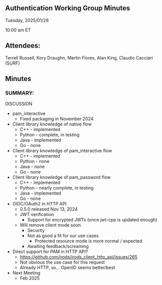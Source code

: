 ## Authentication Working Group Minutes

Tuesday, 2025/01/28

10:00 am ET

## Attendees:

Terrell Russell, Kory Draughn, Martin Flores, Alan King, Claudio Cacciari (SURF)

## Minutes

### SUMMARY:

DISCUSSION

 - pam_interactive
   - Fixed packaging in November 2024
 - Client library knowledge of native flow
   - C++ - implemented
   - Python - complete, in testing
   - Java - implemented
   - Go - none
 - Client library knowledge of pam_interactive flow
   - C++ - implemented
   - Python - none
   - Java - none
   - Go - none
 - Client library knowledge of pam_password flow
   - C++ - implemented
   - Python - nearly complete, in testing
   - Java - implemented
   - Go - none
 - OIDC/OAuth2 in HTTP API
   - 0.5.0 released Nov 13, 2024
   - JWT verification
     - Support for encrypted JWTs (once jwt-cpp is updated enough)
   - Will remove client mode soon
     - Security
     - Not as good a fit for our use cases
        - Protected resource mode is more normal / expected
     - Awaiting feedback/screaming
 - Direct support for PAM in HTTP API?
   - https://github.com/irods/irods_client_http_api/issues/265
   - Not obvious the use case for this request
   - Already HTTP, so… OpenID seems better/best
 - Next Meeting
   - Feb 2025
